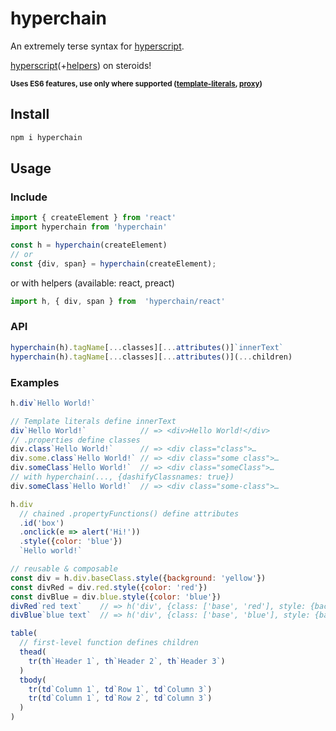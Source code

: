 # hyperchain

An extremely terse syntax for [hyperscript].

[hyperscript]\(+[helpers]) on steroids!

<small>**Uses ES6 features, use only where supported ([template-literals][template-literals-support], [proxy][proxy-support])** </small>

[hyperscript]: https://github.com/dominictarr/hyperscript
[helpers]: https://www.npmjs.com/package/hyperscript-helpers

[Tagged Template Literals]: https://developer.mozilla.org/en/docs/Web/JavaScript/Reference/Template_literals#Tagged_template_literals
[template-literals-support]: http://caniuse.com/#feat=template-literals

[ES6 Proxy]: https://developer.mozilla.org/en/docs/Web/JavaScript/Reference/Global_Objects/Proxy
[proxy-support]: http://caniuse.com/proxy

[method chaining]: https://schier.co/blog/2013/11/14/method-chaining-in-javascript.html

## Install

```sh
npm i hyperchain
```

## Usage

### Include

```js
import { createElement } from 'react'
import hyperchain from 'hyperchain'

const h = hyperchain(createElement)
// or
const {div, span} = hyperchain(createElement);
```
or with helpers (available: react, preact)
```js
import h, { div, span } from  'hyperchain/react'
```

### API

```js
hyperchain(h).tagName[...classes][...attributes()]`innerText`
hyperchain(h).tagName[...classes][...attributes()](...children)
```

### Examples

```js
h.div`Hello World!`
```
```js
// Template literals define innerText
div`Hello World!`            // => <div>Hello World!</div>
// .properties define classes
div.class`Hello World!`      // => <div class="class">…
div.some.class`Hello World!` // => <div class="some class">…
div.someClass`Hello World!`  // => <div class="someClass">…
// with hyperchain(..., {dashifyClassnames: true})
div.someClass`Hello World!`  // => <div class="some-class">…
```

```js
h.div
  // chained .propertyFunctions() define attributes
  .id('box')
  .onclick(e => alert('Hi!'))
  .style({color: 'blue'})
  `Hello world!`
```
```js
// reusable & composable
const div = h.div.baseClass.style({background: 'yellow'})
const divRed = div.red.style({color: 'red'})
const divBlue = div.blue.style({color: 'blue'})
divRed`red text`    // => h('div', {class: ['base', 'red'], style: {background: 'yellow', color: 'red'}}, ['red text'])
divBlue`blue text`  // => h('div', {class: ['base', 'blue'], style: {background: 'yellow', color: 'blue'}}, ['blue text'])
```
```js
table(
  // first-level function defines children
  thead(
    tr(th`Header 1`, th`Header 2`, th`Header 3`)
  )
  tbody(
    tr(td`Column 1`, td`Row 1`, td`Column 3`)
    tr(td`Column 1`, td`Row 2`, td`Column 3`)
  )
)
```
